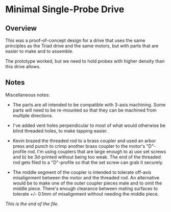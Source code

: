 # Minimal Single-Probe Drive

## Overview

This was a proof-of-concept design for a drive that uses the same principles
as the Triad drive and the same motors, but with parts that are easier to
make and to assemble.

The prototype worked, but we need to hold probes with higher density than
this drive allows.


## Notes

Miscellaneous notes:

* The parts are all intended to be compatible with 3-axis machining. Some
parts will need to be re-mounted so that they can be machined from multiple
directions.

* I've added vent holes perpendicular to most of what would otherwise be
blind threaded holes, to make tapping easier.

* Kevin brazed the threaded rod to a brass coupler and used an arbor press
and punch to crimp another brass coupler to the motor's "D"-profile rod. I'm
using couplers that are large enough to a) use set screws and b) be 3d-printed
without being too weak. The end of the threaded rod gets filed to a
"D"-profile so that the set screw can grab it securely.

* The middle segment of the coupler is intended to tolerate off-axis
misalignment between the motor and the threaded rod. An alternative would
be to make one of the outer coupler pieces male and to omit the middle piece.
There's enough clearance between mating surfaces to tolerate +/- 0.1mm of
misalignment without needing the middle piece.


_This is the end of the file._
